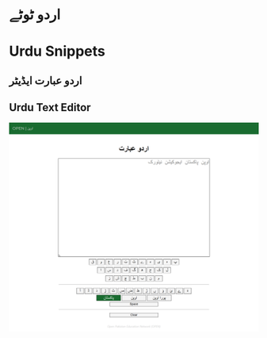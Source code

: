 # اردو ٹوٹے
# Urdu Snippets
## اردو عبارت ایڈیٹر
## Urdu Text Editor
![](https://github.com/adnanhashmi/urdu/blob/main/images/20230610-Urdu-Editor.png)
